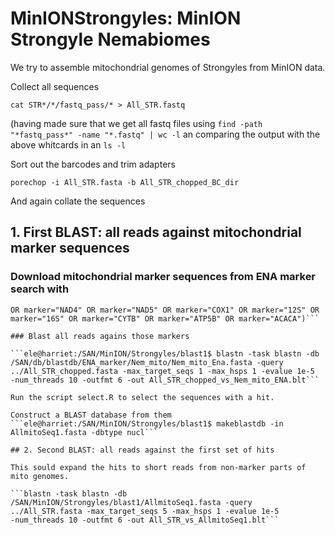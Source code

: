 # MinIONStrongyles: MinION Strongyle Nemabiomes

We try to assemble mitochondrial genomes of Strongyles from MinION data. 

Collect all sequences

`cat STR*/*/fastq_pass/* > All_STR.fastq`

(having made sure that we get all fastq files using `find -path
"*fastq_pass*" -name "*.fastq" | wc -l` an comparing the output with
the above whitcards in an `ls -l`


Sort out the barcodes and trim adapters

`porechop -i All_STR.fasta -b All_STR_chopped_BC_dir`

And again collate the sequences


## 1. First BLAST: all reads against mitochondrial  marker sequences

### Download mitochondrial marker sequences from ENA marker search with 

```tax_tree(6231) AND (marker="NAD1" OR marker="NAD2" OR marker="NAD3"
OR marker="NAD4" OR marker="NAD5" OR marker="COX1" OR marker="12S" OR
marker="16S" OR marker="CYTB" OR marker="ATP5B" OR marker="ACACA")```

### Blast all reads agains those markers

```ele@harriet:/SAN/MinION/Strongyles/blast1$ blastn -task blastn -db
/SAN/db/blastdb/ENA_marker/Nem_mito/Nem_mito_Ena.fasta -query
../All_STR_chopped.fasta -max_target_seqs 1 -max_hsps 1 -evalue 1e-5
-num_threads 10 -outfmt 6 -out All_STR_chopped_vs_Nem_mito_ENA.blt```

Run the script select.R to select the sequences with a hit.

Construct a BLAST database from them
```ele@harriet:/SAN/MinION/Strongyles/blast1$ makeblastdb -in AllmitoSeq1.fasta -dbtype nucl```

## 2. Second BLAST: all reads against the first set of hits 

This sould expand the hits to short reads from non-marker parts of
mito genomes. 

```blastn -task blastn -db
/SAN/MinION/Strongyles/blast1/AllmitoSeq1.fasta -query
../All_STR.fasta -max_target_seqs 5 -max_hsps 1 -evalue 1e-5
-num_threads 10 -outfmt 6 -out All_STR_vs_AllmitoSeq1.blt```







